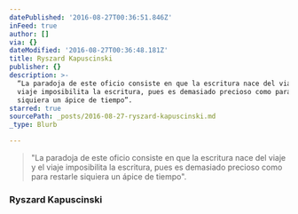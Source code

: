 ```yaml
---
datePublished: '2016-08-27T00:36:51.846Z'
inFeed: true
author: []
via: {}
dateModified: '2016-08-27T00:36:48.181Z'
title: Ryszard Kapuscinski
publisher: {}
description: >-
  “La paradoja de este oficio consiste en que la escritura nace del viaje y el
  viaje imposibilita la escritura, pues es demasiado precioso como para restarle
  siquiera un ápice de tiempo”.
starred: true
sourcePath: _posts/2016-08-27-ryszard-kapuscinski.md
_type: Blurb

---
```

> "La paradoja de este oficio consiste en que la escritura nace del viaje y el viaje imposibilita la escritura, pues es demasiado precioso como para restarle siquiera un ápice de tiempo".

### Ryszard Kapuscinski